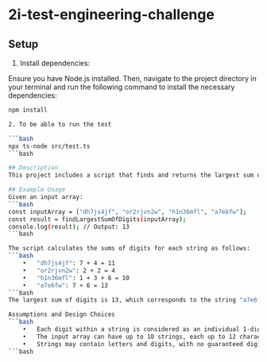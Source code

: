 # 2i-test-engineering-challenge

## Setup

1. Install dependencies:

Ensure you have Node.js installed. Then, navigate to the project directory in your terminal and run the following command to install the necessary dependencies:

```bash
npm install

2. To be able to run the test

```bash
npx ts-node src/test.ts 
```bash

## Description
This project includes a script that finds and returns the largest sum of digits within a string from an array of strings. Each string is composed of a combination of letters and digits. The script processes the array to identify the string with the highest sum of its individual digits and returns this sum.

## Example Usage
Given an input array:
```bash
const inputArray = ["dh7js4jf", "or2rjvn2w", "h1n36mfl", "a7e6fw"];
const result = findLargestSumOfDigits(inputArray);
console.log(result); // Output: 13
```bash

The script calculates the sums of digits for each string as follows:
```bash
	•	"dh7js4jf": 7 + 4 = 11
	•	"or2rjvn2w": 2 + 2 = 4
	•	"h1n36mfl": 1 + 3 + 6 = 10
	•	"a7e6fw": 7 + 6 = 13
```bash
The largest sum of digits is 13, which corresponds to the string "a7e6fw".

Assumptions and Design Choices
```bash
	•	Each digit within a string is considered as an individual 1-digit number.
	•	The input array can have up to 10 strings, each up to 12 characters long.
	•	Strings may contain letters and digits, with no guaranteed digit presence.
```bash
